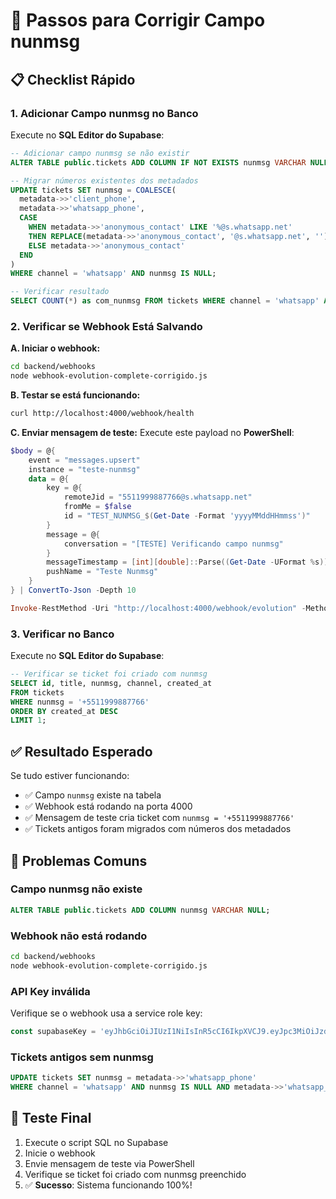 # 🚨 Passos para Corrigir Campo nunmsg

## 📋 **Checklist Rápido**

### **1. Adicionar Campo nunmsg no Banco**
Execute no **SQL Editor do Supabase**:
```sql
-- Adicionar campo nunmsg se não existir
ALTER TABLE public.tickets ADD COLUMN IF NOT EXISTS nunmsg VARCHAR NULL;

-- Migrar números existentes dos metadados
UPDATE tickets SET nunmsg = COALESCE(
  metadata->>'client_phone',
  metadata->>'whatsapp_phone', 
  CASE 
    WHEN metadata->>'anonymous_contact' LIKE '%@s.whatsapp.net' 
    THEN REPLACE(metadata->>'anonymous_contact', '@s.whatsapp.net', '')
    ELSE metadata->>'anonymous_contact'
  END
)
WHERE channel = 'whatsapp' AND nunmsg IS NULL;

-- Verificar resultado
SELECT COUNT(*) as com_nunmsg FROM tickets WHERE channel = 'whatsapp' AND nunmsg IS NOT NULL;
```

### **2. Verificar se Webhook Está Salvando**

**A. Iniciar o webhook:**
```bash
cd backend/webhooks
node webhook-evolution-complete-corrigido.js
```

**B. Testar se está funcionando:**
```bash
curl http://localhost:4000/webhook/health
```

**C. Enviar mensagem de teste:**
Execute este payload no **PowerShell**:
```powershell
$body = @{
    event = "messages.upsert"
    instance = "teste-nunmsg"
    data = @{
        key = @{
            remoteJid = "5511999887766@s.whatsapp.net"
            fromMe = $false
            id = "TEST_NUNMSG_$(Get-Date -Format 'yyyyMMddHHmmss')"
        }
        message = @{
            conversation = "[TESTE] Verificando campo nunmsg"
        }
        messageTimestamp = [int][double]::Parse((Get-Date -UFormat %s))
        pushName = "Teste Nunmsg"
    }
} | ConvertTo-Json -Depth 10

Invoke-RestMethod -Uri "http://localhost:4000/webhook/evolution" -Method POST -Body $body -ContentType "application/json"
```

### **3. Verificar no Banco**
Execute no **SQL Editor do Supabase**:
```sql
-- Verificar se ticket foi criado com nunmsg
SELECT id, title, nunmsg, channel, created_at 
FROM tickets 
WHERE nunmsg = '+5511999887766' 
ORDER BY created_at DESC 
LIMIT 1;
```

## ✅ **Resultado Esperado**

Se tudo estiver funcionando:
- ✅ Campo `nunmsg` existe na tabela
- ✅ Webhook está rodando na porta 4000
- ✅ Mensagem de teste cria ticket com `nunmsg = '+5511999887766'`
- ✅ Tickets antigos foram migrados com números dos metadados

## 🔧 **Problemas Comuns**

### **Campo nunmsg não existe**
```sql
ALTER TABLE public.tickets ADD COLUMN nunmsg VARCHAR NULL;
```

### **Webhook não está rodando**
```bash
cd backend/webhooks
node webhook-evolution-complete-corrigido.js
```

### **API Key inválida**
Verifique se o webhook usa a service role key:
```javascript
const supabaseKey = 'eyJhbGciOiJIUzI1NiIsInR5cCI6IkpXVCJ9.eyJpc3MiOiJzdXBhYmFzZSIsInJlZiI6ImFqbGdqamp2dWdsd2dmbnlxcXZiIiwicm9sZSI6InNlcnZpY2Vfcm9sZSIsImlhdCI6MTczNTk0NDk0MywiZXhwIjoyMDUxNTIwOTQzfQ.6CShPE-LsKHhM-K6mhMlV8CZqMGZhNTHJLZI5C4Lf5k';
```

### **Tickets antigos sem nunmsg**
```sql
UPDATE tickets SET nunmsg = metadata->>'whatsapp_phone'
WHERE channel = 'whatsapp' AND nunmsg IS NULL AND metadata->>'whatsapp_phone' IS NOT NULL;
```

## 🎯 **Teste Final**

1. Execute o script SQL no Supabase
2. Inicie o webhook 
3. Envie mensagem de teste via PowerShell
4. Verifique se ticket foi criado com nunmsg preenchido
5. ✅ **Sucesso**: Sistema funcionando 100%! 